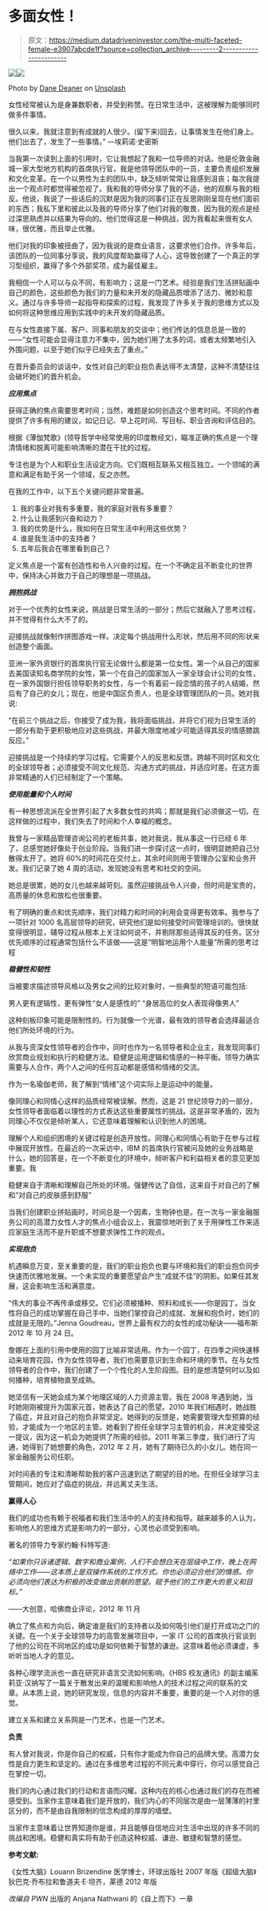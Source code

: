 # 多面女性！

> 原文：<https://medium.datadriveninvestor.com/the-multi-faceted-female-e3907abcde1f?source=collection_archive---------2----------------------->

[![](img/5cda7a005d1b5df1e35bdee49f9f1c20.png)](http://www.track.datadriveninvestor.com/1B9E)![](img/69c825012c91f6487ddac8e260b21327.png)

Photo by [Dane Deaner](https://unsplash.com/@danedeaner?utm_source=medium&utm_medium=referral) on [Unsplash](https://unsplash.com?utm_source=medium&utm_medium=referral)

女性经常被认为是身兼数职者，并受到称赞。在日常生活中，这被理解为能够同时做多件事情。

很久以来，我就注意到有成就的人很少。(留下来)回去，让事情发生在他们身上。他们出去了，发生了一些事情。” —埃莉诺·史密斯

当我第一次读到上面的引用时，它让我想起了我和一位导师的对话。他是伦敦金融城一家大型地方机构的首席执行官，我是他领导团队中的一员，主要负责组织发展和文化变革。在一个以男性为主的团队中，缺乏倾听常常让我感到沮丧；每次我提出一个观点时都觉得被忽视了。我和我的导师分享了我的不适，他的观察与我的相反。他说，我说了一些话后的沉默是因为我的同事们正在反思刚刚呈现在他们面前的东西；我私下里和彼此以及我的导师分享了他们对我的敬畏，因为我的观点是经过深思熟虑并以结果为导向的。他们觉得这是一种挑战，因为我看起来很有女人味，很优雅，而且举止优雅。

他们对我的印象被扭曲了，因为我说的是商业语言，这要求他们合作。许多年后，该团队的一位同事分享说，我的风度帮助赢得了人心，这导致创建了一个真正的学习型组织，赢得了多个外部奖项，成为最佳雇主。

我相信一个人可以与众不同，有影响力；这是一门艺术。经验是我们生活拼贴画中自己的颜色，这些颜色为我们的力量和未开发的隐藏品质增添了活力、微妙和意义。通过与许多导师一起指导和探索的过程，我发现了许多关于我的思维方式以及如何将这种思维应用到实践中的未开发的隐藏品质。

在与女性直接下属、客户、同事和朋友的交谈中；他们传达的信息总是一致的——“女性可能会显得注意力不集中，因为她们用了太多的词，或者太频繁地引入外围问题，以至于她们似乎已经失去了重点。”

在晋升委员会的谈话中，女性对自己的职业抱负表达得不太清楚，这种不清楚往往会破坏她们的晋升机会。

***应用焦点***

获得正确的焦点需要思考时间；当然，难题是如何创造这个思考时间。不同的作者提供了许多有用的建议，如记日记、早上花时间、写目标、职业咨询和评估目的。

根据《薄伽梵歌》(领导哲学中经常使用的印度教经文)，瞄准正确的焦点是一个理清情绪和脱离可能影响清晰的潜在干扰的过程。

专注也是为个人和职业生活设定方向。它们既相互联系又相互独立。一个领域的满意和满足有助于另一个领域，反之亦然。

在我的工作中，以下五个关键问题非常普遍。

1.  我的事业对我有多重要，我的家庭对我有多重要？
2.  什么让我感到兴奋和动力？
3.  我的优势是什么，我如何在日常生活中利用这些优势？
4.  谁是我生活中的支持者？
5.  五年后我会在哪里看到自己？

定义焦点是一个富有创造性和令人兴奋的过程。在一个不确定且不断变化的世界中，保持决心并致力于自己的理想是一项挑战。

***拥抱挑战***

对于一个优秀的女性来说，挑战是日常生活的一部分；然后它就融入了思考过程，并不觉得有什么大不了的。

迎接挑战就像制作拼图游戏一样。决定每个挑战用什么形状，然后用不同的形状来创造整个画面。

亚洲一家外资银行的首席执行官无论做什么都是第一位女性。第一个从自己的国家去美国读知名商学院的女性，第一个在自己的国家加入一家全球会计公司的女性，在一家外国银行担任领导职务的女性，与一个有着前一段恋情的孩子的人结婚，然后有了自己的女儿；现在，他是中国区负责人，也是全球管理团队的一员。她对我说:

“在前三个挑战之后，你接受了成为我，我将面临挑战，并将它们视为日常生活的一部分有助于更积极地应对这些挑战，并最大限度地减少可能适得其反的情感膝跳反应。”

迎接挑战是一个持续的学习过程。它需要个人的反思和反馈。跨越不同时区和文化的全球领导者；必须接受不同文化规范、沟通方式的挑战，并适应时差。在这方面非常精通的人们已经制定了一个策略。

***使用能量和个人时间***

有一种思想流派在全世界引起了大多数女性的共鸣；那就是我们必须做这一切。在这样做的过程中，我们失去了时间和个人幸福的概念。

我曾与一家精品管理咨询公司的老板共事，她对我说，我从事这一行已经 6 年了，总感觉她好像处于创业阶段。当我们进一步探讨这一点时，很明显她把自己分散得太开了。她将 60%的时间花在交付上，其余时间则用于管理办公室和业务开发。我们记录了她 4 周的活动，发现她没有思考和社交的空间。

她总是很累，她的女儿也越来越苛刻。虽然迎接挑战令人兴奋，但时间是宝贵的，高质量的休息和放松也很重要。

有了明确的重点和优先顺序，我们对精力和时间的利用会变得更有效率。我参与了一项针对 1000 名高层领导的研究，研究他们是如何接受时间管理培训的。很快就变得很明显，辅导过程从根本上关注如何说不，并剔除那些适得其反的任务。区分优先顺序的过程通常包括什么不该做——这是“明智地运用个人能量”所需的思考过程

***稳健性和韧性***

当被要求描述领导风格以及男女之间的比较对象时，一些典型的短语可能包括:

男人更有逻辑性，更有弹性“女人是感性的”
“身居高位的女人表现得像男人”

这种刻板印象可能是限制性的。行为就像一个光谱，最有效的领导者会选择最适合他们所处环境的行为。

从我与资深女性领导者的合作中，同时也作为一名领导者和企业主，我发现同事们欣赏商业规划和执行的稳健方法。稳健是运用逻辑和情感的一种平衡。领导力确实需要与人合作，两个人之间的任何互动都是感情和情绪的交流。

作为一名瑜伽老师，我了解到“情绪”这个词实际上是运动中的能量。

像同理心和同情心这样的品质经常被误解。然而，这是 21 世纪领导力的一部分，女性领导者面临着以理性的方式表达这些重要属性的挑战。这是非常矛盾的，因为同理心不仅仅是倾听某人，它还意味着理解和认识到他人的困境。

理解个人和组织困境的关键过程是创造开放性。同理心和同情心有助于在参与过程中展现开放性。在最近的一次采访中，IBM 的首席执行官被问及她的业务战略是什么，她的回答是，在一个不断变化的环境中，倾听客户和利益相关者的意见更加重要。我

稳健来自于清晰和理解自己所处的环境。强健传达了自信，这来自于对自己的了解和“对自己的皮肤感到舒服”

当我们创建职业拼贴画时，时间总是一个因素，生物钟也是。在一次与一家金融服务公司的高潜力女性人才的焦点小组会议上，我震惊地听到了关于用弹性工作来适应家庭生活而不是升职或不想要求弹性工作的观点。

***实现抱负***

机遇瞬息万变，至关重要的是，我们的职业抱负也要与环境和我们的职业抱负同步快速而优雅地发展。一个未实现的重要愿望会产生“成就不佳”的阴影。如果任其发展，这会影响生活和满意度。

“伟大的事业不再传承或移交。它们必须被播种、照料和成长——你是园丁。当女性将自己的成功掌握在自己手中，当她们掌控自己的成就、发展和抱负时，她们的成就是无限的。”Jenna Goudreau，世界上最有权力的女性的成功秘诀——福布斯 2012 年 10 月 24 日。

詹娜在上面的引用中使用的园丁比喻非常适用。作为一个园丁，在四季之间快速移动来培育花园，作为女性领导者，我们也需要意识到生命和环境的季节。在与女性领导者的合作中，我们创建了一个个性化的人生阶段图。目的是想清楚何时以及如何播种，培育植物直至成熟。

她坚信有一天她会成为某个地理区域的人力资源主管。我在 2008 年遇到她，当时她刚刚被提升为国家元首，她表达了自己的愿望。2010 年我们相遇时，她战胜了癌症，并且对自己的抱负非常坚定。她得到的反馈是，她需要管理大型预算的经验，才能成为一个地区的主管。她看到了担任全球学习主管的机会，并决定接受这一提议，因为这一机会为她提供了所需的经验。2011 年第三季度，我们进行了沟通，她得到了她想要的角色，2012 年 2 月，她有了期待已久的小女儿。她在同一家金融服务公司任职。

对时间表的专注和清晰帮助我的客户迅速到达了期望的目的地。在担任全球学习主管期间，她应对了癌症的挑战，并远离丈夫生活。

**赢得人心**

我们的成功也有赖于祝福者和我们生活中的人的支持和指导。越来越多的人认为，影响他人的思维方式是影响力的一部分，心灵也必须受到影响。

著名的领导力专家约翰·科特写道:

*“如果你只诉诸逻辑、数字和商业案例，人们不会想白天在层级中工作，晚上在网络中工作——这本质上是双操作系统的工作方式。你也必须迎合他们的情感。你必须向他们表达为积极的改变做出贡献的愿望。赋予他们的工作更大的意义和目标。”*

——大创意，哈佛商业评论，2012 年 11 月

确立了焦点和方向后，确定谁是我们的支持者以及如何吸引他们是打开成功之门的关键。在一个关于全球领导力的高管发展项目中，一家 IT 公司的首席执行官谈到了他的公司在不同地区的成功是如何依赖于智慧的谦逊。这意味着他必须谦虚，多听听当地人才的意见。

各种心理学流派也一直在研究非语言交流如何影响。《HBS 校友通讯》的副主编茱莉亚·汉纳写了一篇关于散发出来的温暖和影响他人的技术过程之间的联系的文章。从本质上说，她的研究发现，信息的内容并不重要，重要的是一个人对你的感觉。

建立关系和建立关系网是一门艺术，也是一门艺术。

**负责**

有人曾对我说，你是你自己的权威，只有你才能成为你自己的品牌大使。高潜力女性是自力更生和坚定的。通过在多维思考过程的不同元素中穿行，你可以感觉自己在掌控一切。

我们的内心通过我们的行动和言语而闪耀。这种内在的核心也通过我们的存在而被感受到。当家作主意味着我们是开放的，我们内心的不同层次是由一层薄薄的衬里区分的，而不是由自我限制的信念构成的厚厚的墙壁。

当家作主意味着让世界知道你是谁，并且能够自信地应对生活中出现的许多不同的挑战和困境。稳健和真实将有助于创造这种权威、谦逊、敏捷和智慧的感觉。

**参考文献:**

《女性大脑》Louann Brizendine 医学博士，环球出版社 2007 年版《超级大脑》狄巴克·乔布拉和鲁道夫·E·坦齐，莱德 2012 年版

*改编自 PWN* 出版的 Anjana Nathwani 的《自上而下》一章